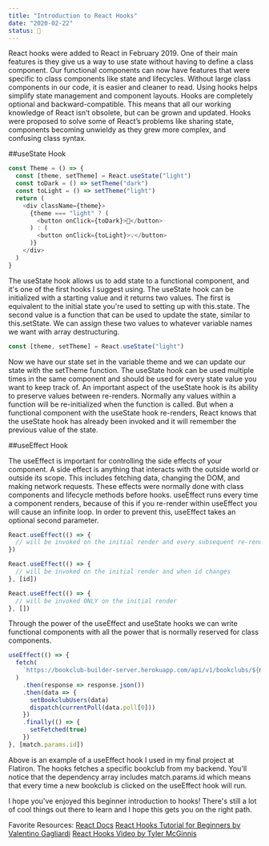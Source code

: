 ```yaml
---
title: "Introduction to React Hooks"
date: "2020-02-22"
status: 🌻
---
```


React hooks were added to React in February 2019. One of their main features is they give us a way to use state without having to define a class component. Our functional components can now have features that were specific to class components like state and lifecycles. Without large class components in our code, it is easier and cleaner to read. Using hooks helps simplify state management and component layouts. Hooks are completely optional and backward-compatible. This means that all our working knowledge of React isn’t obsolete, but can be grown and updated. Hooks were proposed to solve some of React’s problems like sharing state, components becoming unwieldy as they grew more complex, and confusing class syntax.

##useState Hook

```javascript
const Theme = () => {
  const [theme, setTheme] = React.useState("light")
  const toDark = () => setTheme("dark")
  const toLight = () => setTheme("light")
  return (
    <div className={theme}>
      {theme === "light" ? (
        <button onClick={toDark}>🔦</button>
      ) : (
        <button onClick={toLight}>💡</button>
      )}
    </div>
  )
}
```

The useState hook allows us to add state to a functional component, and it's one of the first hooks I suggest using. The useState hook can be initialized with a starting value and it returns two values. The first is equivalent to the initial state you're used to setting up with this.state. The second value is a function that can be used to update the state, similar to this.setState. We can assign these two values to whatever variable names we want with array destructuring.

```javascript
const [theme, setTheme] = React.useState("light")
```

Now we have our state set in the variable theme and we can update our state with the setTheme function. The useState hook can be used multiple times in the same component and should be used for every state value you want to keep track of. An important aspect of the useState hook is its ability to preserve values between re-renders. Normally any values within a function will be re-initialized when the function is called. But when a functional component with the useState hook re-renders, React knows that the useState hook has already been invoked and it will remember the previous value of the state.

##useEffect Hook

The useEffect is important for controlling the side effects of your component. A side effect is anything that interacts with the outside world or outside its scope. This includes fetching data, changing the DOM, and making network requests. These effects were normally done with class components and lifecycle methods before hooks. useEffect runs every time a component renders, because of this if you re-render within useEffect you will cause an infinite loop. In order to prevent this, useEffect takes an optional second parameter.

```javascript
React.useEffect(() => {
  // will be invoked on the initial render and every subsequent re-render
})

React.useEffect(() => {
  // will be invoked on the initial render and when id changes
}, [id])

React.useEffect(() => {
  // will be invoked ONLY on the initial render
}, [])
```

Through the power of the useEffect and useState hooks we can write functional components with all the power that is normally reserved for class components.

```javascript
useEffect(() => {
  fetch(
    `https://bookclub-builder-server.herokuapp.com/api/v1/bookclubs/${match.params.id}`
  )
    .then(response => response.json())
    .then(data => {
      setBookclubUsers(data)
      dispatch(currentPoll(data.poll[0]))
    })
    .finally(() => {
      setFetched(true)
    })
}, [match.params.id])
```

Above is an example of a useEffect hook I used in my final project at Flatiron. The hooks fetches a specific bookclub from my backend. You'll notice that the dependency array includes match.params.id which means that every time a new bookclub is clicked on the useEffect hook will run.

I hope you've enjoyed this beginner introduction to hooks! There's still a lot of cool things out there to learn and I hope this gets you on the right path.

Favorite Resources:
[React Docs](https://reactjs.org/docs/hooks-intro.html)
[React Hooks Tutorial for Beginners by Valentino Gagliardi](https://www.valentinog.com/blog/hooks/)
[React Hooks Video by Tyler McGinnis](https://tylermcginnis.com/why-react-hooks/)
